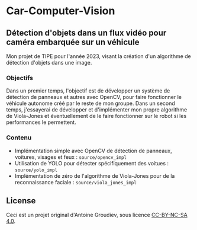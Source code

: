 # Car-Computer-Vision
## Détection d'objets dans un flux vidéo pour caméra embarquée sur un véhicule
Mon projet de TIPE pour l'année 2023, visant la création d'un algorithme de détection d'objets dans une image.

### Objectifs
Dans un premier temps, l'objectif est de développer un système de détection de panneaux et autres avec OpenCV, pour faire fonctionner le véhicule autonome créé par le reste de mon groupe.
Dans un second temps, j'essayerai de développer et d'implémenter mon propre algorithme de Viola-Jones et éventuellement de le faire fonctionner sur le robot si les performances le permettent.

### Contenu
- Implémentation simple avec OpenCV de détection de panneaux, voitures, visages et feux : `source/opencv_impl`
- Utilisation de YOLO pour détecter spécifiquement des voitues : `source/yolo_impl`
- Implémentation de zéro de l'algorithme de Viola-Jones pour de la reconnaissance faciale : `source/viola_jones_impl`

## License
Ceci est un projet original d'Antoine Groudiev, sous licence [CC-BY-NC-SA 4.0](https://creativecommons.org/licenses/by-nc-sa/4.0/).